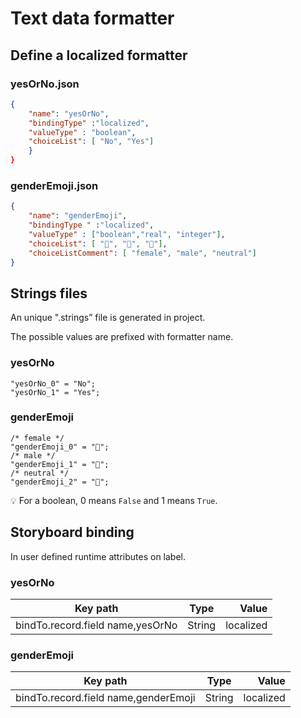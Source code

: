 
# Text data formatter

## Define a localized formatter

### yesOrNo.json

```json
{
	"name": "yesOrNo",
	"bindingType" :"localized",
	"valueType" : "boolean",
	"choiceList": [ "No", "Yes"]
	}
}
```

### genderEmoji.json

```json
{
	"name": "genderEmoji",
	"bindingType " :"localized",
	"valueType" : ["boolean","real", "integer"],
	"choiceList": [ "👩", "👨", "🧑"],
	"choiceListComment": [ "female", "male", "neutral"]
}
```


## Strings files

An unique ".strings” file is generated in project.

The possible values are prefixed with formatter name.

### yesOrNo

```strings
"yesOrNo_0" = "No";
"yesOrNo_1" = "Yes";
```

### genderEmoji

```strings
/* female */
"genderEmoji_0" = "👩";
/* male */
"genderEmoji_1" = "👨";
/* neutral */
"genderEmoji_2" = "🧑";
```

💡 For a boolean, 0 means `False` and 1 means `True`.

## Storyboard binding

In user defined runtime attributes on label.

### yesOrNo

| Key path  |  Type |  Value |
|----------|:-------------:|------:|
| bindTo.record.field name,yesOrNo |  String | localized |


### genderEmoji

| Key path  |  Type | Value |
|----------|:-------------:|------:|
| bindTo.record.field name,genderEmoji |  String | localized |
